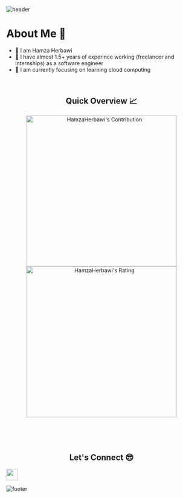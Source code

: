 ![header](https://capsule-render.vercel.app/api?type=transparent&animation=twinkling&fontColor=006aff&height=280&section=header&text=Hi%20there%20%F0%9F%A4%B8%E2%80%8D%E2%99%82%EF%B8%8F&fontSize=70)
<h1>About Me 📌</h1>

- 👋 I am Hamza Herbawi
- 🔭 I have almost 1.5+ years of experince working (freelancer and internships) as a software engineer
- 🌱 I am currently focusing on learning cloud computing
  
<br />

<h2 align="center">Quick Overview 📈</h2>
  
  <p align = "center">
 
</p>

<p align = "center">
  <img src = "https://github-readme-stats.vercel.app/api?username=HamzaHerbawi&count_private=true&theme=transparent&hide_border=true" alt = "HamzaHerbawi's Contribution" width = 400 >
  <img src = "https://github-readme-streak-stats.herokuapp.com?user=HamzaHerbawi&count_private=true&theme=transparent&hide_border=true" alt = "HamzaHerbawi's Rating" width = 400 >

</p>



<br />
<br /><br />
<h2 align="center">Let's Connect 😎</h2>
<p align="center">

  <a href = "https://www.linkedin.com/in/hamza-herbawi-nz/"><img src = "https://img.shields.io/badge/LinkedIn-0077B5?style=for-the-badge&logo=linkedin&logoColor=white"     height = 30></a>
 
</p>


![footer](https://capsule-render.vercel.app/api?type=waving&color=gradient&height=150&section=footer)
